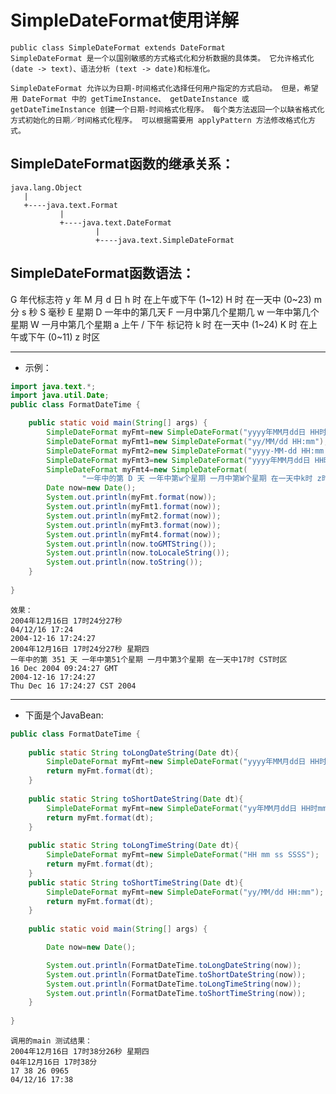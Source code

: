 # SimpleDateFormat使用详解

	public class SimpleDateFormat extends DateFormat
	SimpleDateFormat 是一个以国别敏感的方式格式化和分析数据的具体类。 它允许格式化 (date -> text)、语法分析 (text -> date)和标准化。

	SimpleDateFormat 允许以为日期-时间格式化选择任何用户指定的方式启动。 但是，希望用 DateFormat 中的 getTimeInstance、 getDateInstance 或 getDateTimeInstance 创建一个日期-时间格式化程序。 每个类方法返回一个以缺省格式化方式初始化的日期／时间格式化程序。 可以根据需要用 applyPattern 方法修改格式化方式。 

## SimpleDateFormat函数的继承关系：
```text
java.lang.Object
   |
   +----java.text.Format
           |
           +----java.text.DateFormat
                   |
                   +----java.text.SimpleDateFormat
```


## SimpleDateFormat函数语法：

  G 年代标志符
  y 年
  M 月
  d 日
  h 时 在上午或下午 (1~12)
  H 时 在一天中 (0~23)
  m 分
  s 秒
  S 毫秒
  E 星期
  D 一年中的第几天
  F 一月中第几个星期几
  w 一年中第几个星期
  W 一月中第几个星期
  a 上午 / 下午 标记符 
  k 时 在一天中 (1~24)
  K 时 在上午或下午 (0~11)
  z 时区

---

- 示例：

```java
import java.text.*;
import java.util.Date;
public class FormatDateTime {

    public static void main(String[] args) {
        SimpleDateFormat myFmt=new SimpleDateFormat("yyyy年MM月dd日 HH时mm分ss秒");
        SimpleDateFormat myFmt1=new SimpleDateFormat("yy/MM/dd HH:mm"); 
        SimpleDateFormat myFmt2=new SimpleDateFormat("yyyy-MM-dd HH:mm:ss");//等价于now.toLocaleString()
        SimpleDateFormat myFmt3=new SimpleDateFormat("yyyy年MM月dd日 HH时mm分ss秒 E ");
        SimpleDateFormat myFmt4=new SimpleDateFormat(
                "一年中的第 D 天 一年中第w个星期 一月中第W个星期 在一天中k时 z时区");
        Date now=new Date();
        System.out.println(myFmt.format(now));
        System.out.println(myFmt1.format(now));
        System.out.println(myFmt2.format(now));
        System.out.println(myFmt3.format(now));
        System.out.println(myFmt4.format(now));
        System.out.println(now.toGMTString());
        System.out.println(now.toLocaleString());
        System.out.println(now.toString());
    }    
    
}
```

	效果：
	2004年12月16日 17时24分27秒
	04/12/16 17:24
	2004-12-16 17:24:27
	2004年12月16日 17时24分27秒 星期四 
	一年中的第 351 天 一年中第51个星期 一月中第3个星期 在一天中17时 CST时区
	16 Dec 2004 09:24:27 GMT
	2004-12-16 17:24:27
	Thu Dec 16 17:24:27 CST 2004
---
- 下面是个JavaBean:
```java
public class FormatDateTime {
    
    public static String toLongDateString(Date dt){
        SimpleDateFormat myFmt=new SimpleDateFormat("yyyy年MM月dd日 HH时mm分ss秒 E ");        
        return myFmt.format(dt);
    }
    
    public static String toShortDateString(Date dt){
        SimpleDateFormat myFmt=new SimpleDateFormat("yy年MM月dd日 HH时mm分");        
        return myFmt.format(dt);
    }    
    
    public static String toLongTimeString(Date dt){
        SimpleDateFormat myFmt=new SimpleDateFormat("HH mm ss SSSS");        
        return myFmt.format(dt);
    }
    public static String toShortTimeString(Date dt){
        SimpleDateFormat myFmt=new SimpleDateFormat("yy/MM/dd HH:mm");        
        return myFmt.format(dt);
    }
    
    public static void main(String[] args) {

        Date now=new Date();

        System.out.println(FormatDateTime.toLongDateString(now));
        System.out.println(FormatDateTime.toShortDateString(now));
        System.out.println(FormatDateTime.toLongTimeString(now));
        System.out.println(FormatDateTime.toShortTimeString(now));
    }    
    
}
```

	调用的main 测试结果：
	2004年12月16日 17时38分26秒 星期四 
	04年12月16日 17时38分
	17 38 26 0965
	04/12/16 17:38